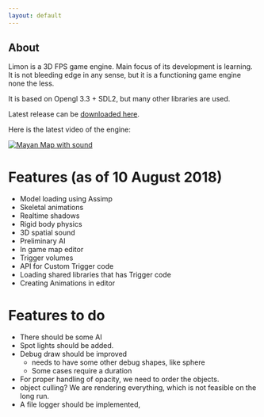 ```yaml
---
layout: default
---
```


## About

Limon is a 3D FPS game engine. Main focus of its development is learning. It is not bleeding edge in any sense, but it is a functioning game engine none the less. 

It is based on Opengl 3.3 + SDL2, but many other libraries are used.

Latest release can be [downloaded here](https://github.com/enginmanap/limonEngine/releases/).

Here is the latest video of the engine:

[![Mayan Map with sound](http://img.youtube.com/vi/1OHS3TJ1q6o/0.jpg)](http://www.youtube.com/watch?v=1OHS3TJ1q6o)

# Features (as of 10 August 2018)

- Model loading using Assimp
- Skeletal animations
- Realtime shadows
- Rigid body physics
- 3D spatial sound
- Preliminary AI 
- In game map editor
- Trigger volumes
- API for Custom Trigger code
- Loading shared libraries that has Trigger code
- Creating Animations in editor

# Features to do
- There should be some AI
- Spot lights should be added.
- Debug draw should be improved
    * needs to have some other debug shapes, like sphere
    * Some cases require a duration
- For proper handling of opacity, we need to order the objects.
- object culling? We are rendering everything, which is not feasible on the long run.
- A file logger should be implemented,